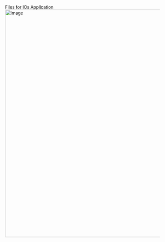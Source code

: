 Files for IOs Application
<img width="740" alt="image" src="https://github.com/iratansh/Python/assets/151393106/14cb621c-dcc9-4d3f-a835-e3ae6e2d9c05">
